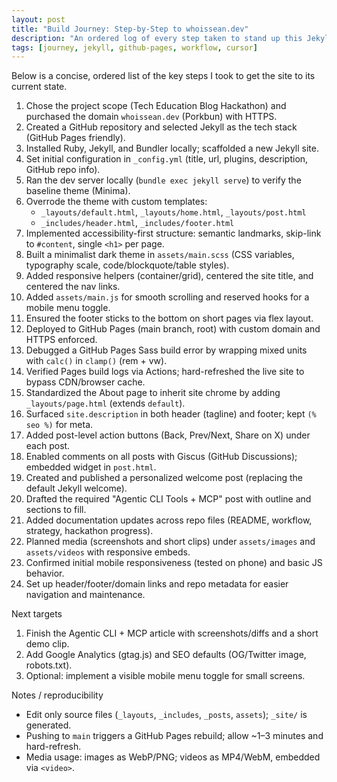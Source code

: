 ```yaml
---
layout: post
title: "Build Journey: Step-by-Step to whoissean.dev"
description: "An ordered log of every step taken to stand up this Jekyll + GitHub Pages blog with a minimalist dark theme and comments."
tags: [journey, jekyll, github-pages, workflow, cursor]
---
```


Below is a concise, ordered list of the key steps I took to get the site to its current state.

1. Chose the project scope (Tech Education Blog Hackathon) and purchased the domain `whoissean.dev` (Porkbun) with HTTPS.
2. Created a GitHub repository and selected Jekyll as the tech stack (GitHub Pages friendly).
3. Installed Ruby, Jekyll, and Bundler locally; scaffolded a new Jekyll site.
4. Set initial configuration in `_config.yml` (title, url, plugins, description, GitHub repo info).
5. Ran the dev server locally (`bundle exec jekyll serve`) to verify the baseline theme (Minima).
6. Overrode the theme with custom templates:
   - `_layouts/default.html`, `_layouts/home.html`, `_layouts/post.html`
   - `_includes/header.html`, `_includes/footer.html`
7. Implemented accessibility-first structure: semantic landmarks, skip-link to `#content`, single `<h1>` per page.
8. Built a minimalist dark theme in `assets/main.scss` (CSS variables, typography scale, code/blockquote/table styles).
9. Added responsive helpers (container/grid), centered the site title, and centered the nav links.
10. Added `assets/main.js` for smooth scrolling and reserved hooks for a mobile menu toggle.
11. Ensured the footer sticks to the bottom on short pages via flex layout.
12. Deployed to GitHub Pages (main branch, root) with custom domain and HTTPS enforced.
13. Debugged a GitHub Pages Sass build error by wrapping mixed units with `calc()` in `clamp()` (rem + vw).
14. Verified Pages build logs via Actions; hard-refreshed the live site to bypass CDN/browser cache.
15. Standardized the About page to inherit site chrome by adding `_layouts/page.html` (extends `default`).
16. Surfaced `site.description` in both header (tagline) and footer; kept `(% seo %)` for meta.
17. Added post-level action buttons (Back, Prev/Next, Share on X) under each post.
18. Enabled comments on all posts with Giscus (GitHub Discussions); embedded widget in `post.html`.
19. Created and published a personalized welcome post (replacing the default Jekyll welcome).
20. Drafted the required "Agentic CLI Tools + MCP" post with outline and sections to fill.
21. Added documentation updates across repo files (README, workflow, strategy, hackathon progress).
22. Planned media (screenshots and short clips) under `assets/images` and `assets/videos` with responsive embeds.
23. Confirmed initial mobile responsiveness (tested on phone) and basic JS behavior.
24. Set up header/footer/domain links and repo metadata for easier navigation and maintenance.

Next targets
1. Finish the Agentic CLI + MCP article with screenshots/diffs and a short demo clip.
2. Add Google Analytics (gtag.js) and SEO defaults (OG/Twitter image, robots.txt).
3. Optional: implement a visible mobile menu toggle for small screens.

Notes / reproducibility
- Edit only source files (`_layouts`, `_includes`, `_posts`, `assets`); `_site/` is generated.
- Pushing to `main` triggers a GitHub Pages rebuild; allow ~1–3 minutes and hard-refresh.
- Media usage: images as WebP/PNG; videos as MP4/WebM, embedded via `<video>`.


